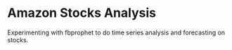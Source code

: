 # Amazon Stocks Analysis

Experimenting with fbprophet to do time series analysis and forecasting on stocks.

